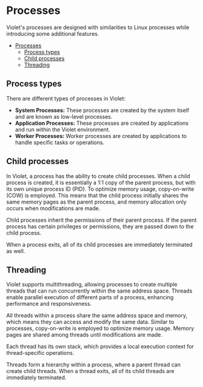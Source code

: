 # Processes

Violet's processes are designed with similarities to Linux processes while introducing
some additional features.

- [Processes](#processes)
  - [Process types](#process-types)
  - [Child processes](#child-processes)
  - [Threading](#threading)

## Process types

There are different types of processes in Violet:

- **System Processes:** These processes are created by the system itself and are known as low-level processes.
- **Application Processes:** These processes are created by applications and run within the Violet environment.
- **Worker Processes:** Worker processes are created by applications to handle specific tasks or operations.

## Child processes

In Violet, a process has the ability to create child processes. When a child process is
created, it is essentially a 1:1 copy of the parent process, but with its own unique
process ID (PID). To optimize memory usage, copy-on-write (COW) is employed. This means
that the child process initially shares the same memory pages as the parent process, and
memory allocation only occurs when modifications are made.

Child processes inherit the permissions of their parent process. If the parent process
has certain privileges or permissions, they are passed down to the child process.

When a process exits, all of its child processes are immediately terminated as well.

## Threading

Violet supports multithreading, allowing processes to create multiple threads that can
run concurrently within the same address space. Threads enable parallel execution of
different parts of a process, enhancing performance and responsiveness.

All threads within a process share the same address space and memory, which means they
can access and modify the same data. Similar to processes, copy-on-write is employed to
optimize memory usage. Memory pages are shared among threads until modifications are made.

Each thread has its own stack, which provides a local execution context for
thread-specific operations.

Threads form a hierarchy within a process, where a parent thread can create child
threads. When a thread exits, all of its child threads are immediately terminated.

